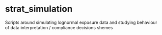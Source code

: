 # strat_simulation
Scripts around simulating lognormal exposure data and studying behaviour of data interpretation / compliance decisions shemes
